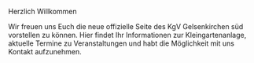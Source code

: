 Herzlich Willkommen

Wir freuen uns Euch die neue offizielle Seite des KgV Gelsenkirchen süd vorstellen zu können. Hier findet Ihr Informationen zur Kleingartenanlage, aktuelle Termine zu Veranstaltungen und habt die Möglichkeit mit uns Kontakt aufzunehmen.
